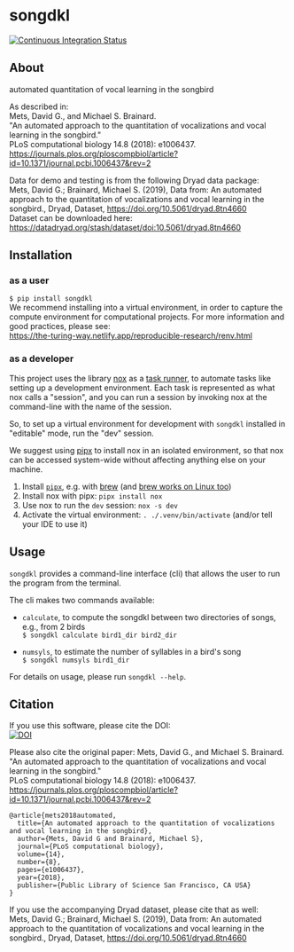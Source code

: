 # songdkl
[![Continuous Integration Status](https://github.com/NickleDave/songdkl/actions/workflows/ci.yml/badge.svg)](https://github.com/NickleDave/songdkl/actions/workflows/ci.yml/badge.svg)
## About
automated quantitation of vocal learning in the songbird

As described in:  
Mets, David G., and Michael S. Brainard.  
"An automated approach to the quantitation of vocalizations and vocal learning in the songbird."  
PLoS computational biology 14.8 (2018): e1006437.  
<https://journals.plos.org/ploscompbiol/article?id=10.1371/journal.pcbi.1006437&rev=2>

Data for demo and testing is from the following Dryad data package:  
Mets, David G.; Brainard, Michael S. (2019), 
Data from: An automated approach to the quantitation of vocalizations and vocal learning in the songbird., 
Dryad, Dataset, <https://doi.org/10.5061/dryad.8tn4660>  
Dataset can be downloaded here:  
<https://datadryad.org/stash/dataset/doi:10.5061/dryad.8tn4660>

## Installation
### as a user
`$ pip install songdkl`  
We recommend installing into a virtual environment, 
in order to capture the compute environment for computational projects.
For more information and good practices, please see:  
<https://the-turing-way.netlify.app/reproducible-research/renv.html>

### as a developer
This project uses the library [nox](https://nox.thea.codes/en/stable/) 
as a [task runner](https://scikit-hep.org/developer/tasks), 
to automate tasks like setting up a development environment.
Each task is represented as what nox calls a "session", 
and you can run a session by invoking nox 
at the command-line with the name of the session.

So, to set up a virtual environment for development 
with `songdkl` installed in "editable" mode, 
run the "dev" session.

We suggest using [pipx](https://github.com/pypa/pipx) 
to install nox in an isolated environment, 
so that nox can be accessed system-wide without affecting 
anything else on your machine.

1. Install [`pipx`](), e.g. with [brew](https://github.com/pypa/pipx#on-macos)
   (and [brew works on Linux too](https://docs.brew.sh/Homebrew-on-Linux))
2. Install nox with pipx: `pipx install nox`
3. Use nox to run the `dev` session: `nox -s dev`
4. Activate the virtual environment: `. ./.venv/bin/activate` (and/or tell your IDE to use it)

## Usage
`songdkl` provides a command-line interface (cli) 
that allows the user to run the program from the terminal.

The cli makes two commands available:
* `calculate`, to compute the songdkl between two directories of songs, e.g., from 2 birds  
  `$ songdkl calculate bird1_dir bird2_dir`

* `numsyls`, to estimate the number of syllables in a bird's song  
  `$ songdkl numsyls bird1_dir`

For details on usage, please run `songdkl --help`.

## Citation
If you use this software, please cite the DOI:  
[![DOI](https://zenodo.org/badge/157573537.svg)](https://zenodo.org/badge/latestdoi/157573537)

Please also cite the original paper:
Mets, David G., and Michael S. Brainard.  
"An automated approach to the quantitation of vocalizations and vocal learning in the songbird."  
PLoS computational biology 14.8 (2018): e1006437.  
<https://journals.plos.org/ploscompbiol/article?id=10.1371/journal.pcbi.1006437&rev=2>
```
@article{mets2018automated,
  title={An automated approach to the quantitation of vocalizations and vocal learning in the songbird},
  author={Mets, David G and Brainard, Michael S},
  journal={PLoS computational biology},
  volume={14},
  number={8},
  pages={e1006437},
  year={2018},
  publisher={Public Library of Science San Francisco, CA USA}
}
```
If you use the accompanying Dryad dataset, please cite that as well:  
Mets, David G.; Brainard, Michael S. (2019), 
Data from: An automated approach to the quantitation of vocalizations and vocal learning in the songbird., 
Dryad, Dataset, <https://doi.org/10.5061/dryad.8tn4660>  
